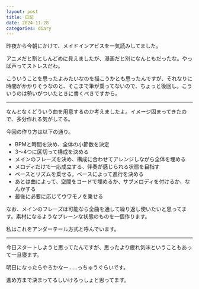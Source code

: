 ```yaml
---
layout: post
title: 日記
date: 2024-11-28
categories: diary
---
```

昨夜から今朝にかけて、メイドインアビスを一気読みしてました。

アニメだと割としんどめに見えましたが、漫画だと別になんともだったな。やっぱ声ってストレスだわ。

こういうことを思ったよみたいなのを描こうかとも思ったんですが、それなりに時間がかかりそうなのと、そこまで筆が乗ってないので、ちょっと後回し。こういうのは勢いがついたときに書くべきですから。

---

なんとなくどういう曲を用意するのか考えましたよ。イメージ固まってきたので、多分作れる気がしてる。

今回の作り方は以下の通り。
- BPMと時間を決め、全体の小節数を決定
- 3〜4つに区切って構成を決める
- メインのフレーズを決め、構成に合わせてアレンジしながら全体を埋める
- メロディだけで一応成立する、伴奏が感じられる状態を目指す
- ベースとリズムを乗せる。ベースによって進行を決める
- あとは曲によって、空間をコードで埋めるか、サブメロディを付けるか、なんかする
- 最後に必要に応じてウワモノを乗せる

なお、メインのフレーズは可能なら全曲を通して繰り返し使いたいと思ってます。素材になるようなプレーンな状態のものを一個作ります。

私はこれをアンダーテール方式と呼んでいます。

---

今日スタートしようと思ってたんですが、思ったより疲れ気味ということもあって一旦寝ます。

明日になったらやろかなー……っちゅうぐらいです。

進め方まで決まってるしいけるっしょと思ってます。
